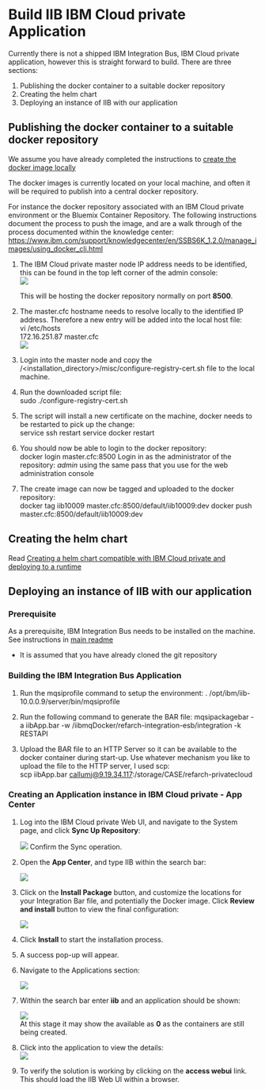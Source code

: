 # Build IIB IBM Cloud private Application
Currently there is not a shipped IBM Integration Bus, IBM Cloud private application, however this is straight forward to build. There are three sections:   
1. Publishing the docker container to a suitable docker repository
2. Creating the helm chart
3. Deploying an instance of IIB with our application

## Publishing the docker container to a suitable docker repository

We assume you have already completed the instructions to [create the docker image locally](../docker/README.md)

The docker images is currently located on your local machine, and often it will be required to publish into a central docker repository. 

For instance the docker repository associated with an IBM Cloud private environment or the Bluemix Container Repository. The following instructions document the process to push the image, and are a walk through of the process documented within the knowledge center:
https://www.ibm.com/support/knowledgecenter/en/SSBS6K_1.2.0/manage_images/using_docker_cli.html

1. The IBM Cloud private master node IP address needs to be identified, this can be found in the top left corner of the admin console:    
   ![](img/IdentifyingTheMasterHost.png)

   This will be hosting the docker repository normally on port **8500**.

1. The master.cfc hostname needs to resolve locally to the identified IP address. Therefore a new entry will be added into the local host file:     
   vi /etc/hosts     
   172.16.251.87    master.cfc     
   ![](img/HostEntry.png)

1. Login into the master node and copy the  /<installation_directory>/misc/configure-registry-cert.sh file to the local machine.

1. Run the downloaded script file:    
   sudo ./configure-registry-cert.sh

1. The script will install a new certificate on the machine, docker needs to be restarted to pick up the change:     
   service ssh restart
   service docker restart

1. You should now be able to login to the docker repository:     
   docker login master.cfc:8500
   Login in as the administrator of the repository: *admin*
   using the same pass that you use for the web administration console

1. The create image can now be tagged and uploaded to the docker repository:    
   docker tag iib10009 master.cfc:8500/default/iib10009:dev
   docker push master.cfc:8500/default/iib10009:dev

## Creating the helm chart
Read [Creating a helm chart compatible with IBM Cloud private and deploying to a runtime](helm/readme.md)

## Deploying an instance of IIB with our application

### Prerequisite
As a prerequisite, IBM Integration Bus needs to be installed on the machine. See instructions
in [main readme](https://github.com/ibm-cloud-architecture/refarch-integration-esb#on-premise)  
* It is assumed that you have already cloned the git repository


### Building the IBM Integration Bus Application

1. Run the mqsiprofile command to setup the environment:
   . /opt/ibm/iib-10.0.0.9/server/bin/mqsiprofile

1. Run the following command to generate the BAR file:
   mqsipackagebar -a iibApp.bar -w /iibmqDocker/refarch-integration-esb/integration -k RESTAPI

1. Upload the BAR file to an HTTP Server so it can be available to the docker container during start-up. Use whatever mechanism you like to upload the file to the HTTP server, I used scp:     
   scp iibApp.bar callumj@9.19.34.117:/storage/CASE/refarch-privatecloud   


### Creating an Application instance in IBM Cloud private - App Center

1. Log into the IBM Cloud private Web UI, and navigate to the System page, and click **Sync Up Repository**:  

   ![](img/syncRepository.png)
   Confirm the Sync operation.

1. Open the **App Center**, and type IIB within the search bar:      

   ![](img/AppCenterIIB.png)

1. Click on the **Install Package** button, and customize the locations for your Integration Bar file, and potentially the Docker image. Click **Review and install** button to view the final configuration:     

   ![](img/configAppInstall.png)

1. Click **Install** to start the installation process.

1. A success pop-up will appear.

1.  Navigate to the Applications section:      

    ![](img/NavigateToApps.png)

1. Within the search bar enter **iib** and an application should be shown:   

    ![](img/IIBApp.png)    
   At this stage it may show the available as **0** as the containers are still being created.

1. Click into the application to view the details:  
   ![](img/SummaryOfApplication.png)

1. To verify the solution is working by clicking on the **access webui** link. This should load the IIB Web UI within a browser.
